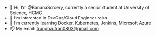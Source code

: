 - 👋 Hi, I’m @BananaSorcery, currently a senior student at University of Science, HCMC
- 👀 I’m interested in DevOps/Cloud Engineer roles
- 🌱 I’m currently learning Docker, Kubernetes, Jenkins, Microsoft Azure
- 📫 My email: trunghautran0803@gmail.com

<!---
BananaSorcery/BananaSorcery is a ✨ special ✨ repository because its `README.md` (this file) appears on your GitHub profile.
You can click the Preview link to take a look at your changes.
--->
